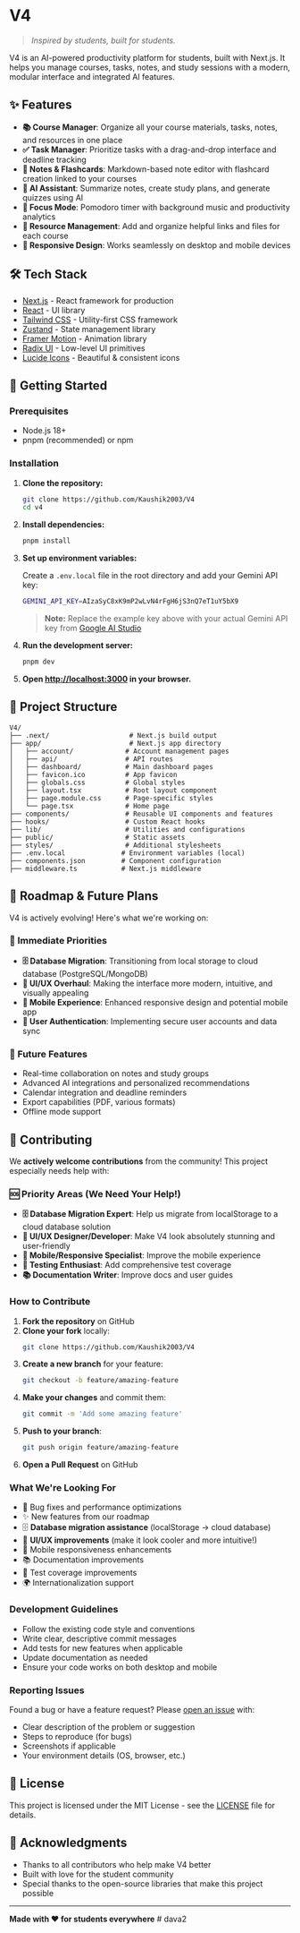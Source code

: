 # V4

> *Inspired by students, built for students.*

V4 is an AI-powered productivity platform for students, built with Next.js. It helps you manage courses, tasks, notes, and study sessions with a modern, modular interface and integrated AI features.

## ✨ Features

- **📚 Course Manager**: Organize all your course materials, tasks, notes, and resources in one place
- **✅ Task Manager**: Prioritize tasks with a drag-and-drop interface and deadline tracking
- **📝 Notes & Flashcards**: Markdown-based note editor with flashcard creation linked to your courses
- **🤖 AI Assistant**: Summarize notes, create study plans, and generate quizzes using AI
- **🎯 Focus Mode**: Pomodoro timer with background music and productivity analytics
- **📎 Resource Management**: Add and organize helpful links and files for each course
- **📱 Responsive Design**: Works seamlessly on desktop and mobile devices

## 🛠️ Tech Stack

- [Next.js](https://nextjs.org/) - React framework for production
- [React](https://react.dev/) - UI library
- [Tailwind CSS](https://tailwindcss.com/) - Utility-first CSS framework
- [Zustand](https://zustand-demo.pmnd.rs/) - State management library
- [Framer Motion](https://www.framer.com/motion/) - Animation library
- [Radix UI](https://www.radix-ui.com/) - Low-level UI primitives
- [Lucide Icons](https://lucide.dev/) - Beautiful & consistent icons

## 🚀 Getting Started

### Prerequisites

- Node.js 18+ 
- pnpm (recommended) or npm

### Installation

1. **Clone the repository:**
   ```bash
   git clone https://github.com/Kaushik2003/V4
   cd v4
   ```

2. **Install dependencies:**
   ```bash
   pnpm install
   ```

3. **Set up environment variables:**
   
   Create a `.env.local` file in the root directory and add your Gemini API key:
   ```bash
   GEMINI_API_KEY=AIzaSyC8xK9mP2wLvN4rFgH6jS3nQ7eT1uY5bX9
   ```
   
   > **Note:** Replace the example key above with your actual Gemini API key from [Google AI Studio](https://makersuite.google.com/app/apikey)

4. **Run the development server:**
   ```bash
   pnpm dev
   ```

5. **Open [http://localhost:3000](http://localhost:3000) in your browser.**

## 📁 Project Structure

```
V4/
├── .next/                    # Next.js build output
├── app/                      # Next.js app directory
│   ├── account/             # Account management pages
│   ├── api/                 # API routes
│   ├── dashboard/           # Main dashboard pages
│   ├── favicon.ico          # App favicon
│   ├── globals.css          # Global styles
│   ├── layout.tsx           # Root layout component
│   ├── page.module.css      # Page-specific styles
│   └── page.tsx             # Home page
├── components/              # Reusable UI components and features
├── hooks/                   # Custom React hooks
├── lib/                     # Utilities and configurations
├── public/                  # Static assets
├── styles/                  # Additional stylesheets
├── .env.local              # Environment variables (local)
├── components.json         # Component configuration
├── middleware.ts           # Next.js middleware

```

## 🚀 Roadmap & Future Plans

V4 is actively evolving! Here's what we're working on:

### 🎯 Immediate Priorities
- **🗄️ Database Migration**: Transitioning from local storage to cloud database (PostgreSQL/MongoDB)
- **🎨 UI/UX Overhaul**: Making the interface more modern, intuitive, and visually appealing
- **📱 Mobile Experience**: Enhanced responsive design and potential mobile app
- **🔐 User Authentication**: Implementing secure user accounts and data sync

### 🔮 Future Features
- Real-time collaboration on notes and study groups
- Advanced AI integrations and personalized recommendations
- Calendar integration and deadline reminders
- Export capabilities (PDF, various formats)
- Offline mode support

## 🤝 Contributing

We **actively welcome contributions** from the community! This project especially needs help with:

### 🆘 Priority Areas (We Need Your Help!)

- **🗄️ Database Migration Expert**: Help us migrate from localStorage to a cloud database solution
- **🎨 UI/UX Designer/Developer**: Make V4 look absolutely stunning and user-friendly
- **📱 Mobile/Responsive Specialist**: Improve the mobile experience
- **🧪 Testing Enthusiast**: Add comprehensive test coverage
- **📚 Documentation Writer**: Improve docs and user guides

### How to Contribute

1. **Fork the repository** on GitHub
2. **Clone your fork** locally:
   ```bash
   git clone https://github.com/Kaushik2003/V4
   ```
3. **Create a new branch** for your feature:
   ```bash
   git checkout -b feature/amazing-feature
   ```
4. **Make your changes** and commit them:
   ```bash
   git commit -m 'Add some amazing feature'
   ```
5. **Push to your branch**:
   ```bash
   git push origin feature/amazing-feature
   ```
6. **Open a Pull Request** on GitHub

### What We're Looking For

- 🐛 Bug fixes and performance optimizations
- ✨ New features from our roadmap
- 🗄️ **Database migration assistance** (localStorage → cloud database)
- 🎨 **UI/UX improvements** (make it look cooler and more intuitive!)
- 📱 Mobile responsiveness enhancements
- 📚 Documentation improvements
- 🧪 Test coverage improvements
- 🌍 Internationalization support

### Development Guidelines

- Follow the existing code style and conventions
- Write clear, descriptive commit messages
- Add tests for new features when applicable
- Update documentation as needed
- Ensure your code works on both desktop and mobile

### Reporting Issues

Found a bug or have a feature request? Please [open an issue](https://github.com/Kaushik2003/V4/issues) with:

- Clear description of the problem or suggestion
- Steps to reproduce (for bugs)
- Screenshots if applicable
- Your environment details (OS, browser, etc.)

## 📄 License

This project is licensed under the MIT License - see the [LICENSE](LICENSE) file for details.

## 🙏 Acknowledgments

- Thanks to all contributors who help make V4 better
- Built with love for the student community
- Special thanks to the open-source libraries that make this project possible

---

**Made with ❤️ for students everywhere**
#   d a v a 2  
 